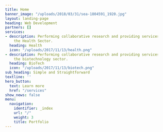 ```yaml
---
title: Home
banner_image: "/uploads/2018/03/31/sea-1804591_1920.jpg"
layout: landing-page
heading: Web Development
partners: []
services:
- description: Performing collaborative research and providing services to support
    the Health Sector.
  heading: Health
  icon: "/uploads/2017/11/13/health.png"
- description: Performing collaborative research and providing services to support
    the biotechnology sector.
  heading: BioTech
  icon: "/uploads/2017/11/13/biotech.png"
sub_heading: Simple and Straightforward
textline: ''
hero_button:
  text: Learn more
  href: "/services"
show_news: false
menu:
  navigation:
    identifier: _index
    url: "/"
    weight: 3
    title: Portfolio
---
```

